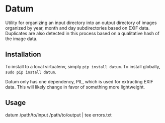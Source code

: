 Datum
=====

Utility for organizing an input directory into an output directory of images
organized by year, month and day subdirectories based on EXIF data. Duplicates
are also detected in this process based on a qualitative hash of the image
data.

Installation
------------

To install to a local virtualenv, simply `pip install datum`. To install
globally, `sudo pip install datum`. 

Datum only has one dependency, PIL, which is used for extracting EXIF data.
This will likely change in favor of something more lightweight.

Usage
-----
datum /path/to/input /path/to/output | tee errors.txt
